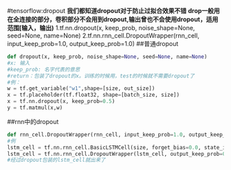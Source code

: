 #tensorflow:dropout
**我们都知道dropout对于防止过拟合效果不错**
**drop一般用在全连接的部分，卷积部分不会用到dropout,输出曾也不会使用dropout，适用范围[输入，输出)**
1.tf.nn.dropout(x, keep_prob, noise_shape=None, seed=None, name=None)
2.tf.nn.rnn_cell.DropoutWrapper(rnn_cell, input_keep_prob=1.0, output_keep_prob=1.0)
##普通dropout
```python
def dropout(x, keep_prob, noise_shape=None, seed=None, name=None)
#x: 输入
#keep_prob: 名字代表的意思
#return：包装了dropout的x。训练的时候用，test的时候就不需要dropout了
#例：
w = tf.get_variable("w1",shape=[size, out_size])
x = tf.placeholder(tf.float32, shape=[batch_size, size])
x = tf.nn.dropout(x, keep_prob=0.5)
y = tf.matmul(x,w)
```
##rnn中的dropout
```python
def rnn_cell.DropoutWrapper(rnn_cell, input_keep_prob=1.0, output_keep_prob=1.0):
#例
lstm_cell = tf.nn.rnn_cell.BasicLSTMCell(size, forget_bias=0.0, state_is_tuple=True)
lstm_cell = tf.nn.rnn_cell.DropoutWrapper(lstm_cell, output_keep_prob=0.5)
#经过dropout包装的lstm_cell就出来了
```
